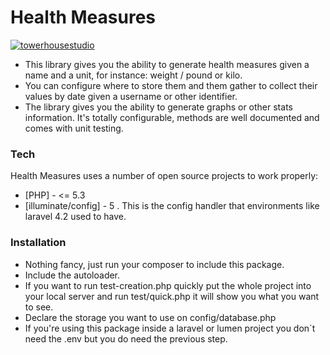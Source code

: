 # Health Measures

[![towerhousestudio](http://towerhousestudio.com/wp-content/uploads/2016/04/nuevo-logo-towerhouse2-1s-300x296.png)](http://towerhousestudio.com)

- This library gives you the ability to generate health measures given a name and a unit, for instance: weight / pound or kilo. 
- You can configure where to store them and them gather to collect their values by date given a username or other identifier. 
- The library gives you the ability to generate graphs or other stats information. It's totally configurable, methods are well documented and comes with unit testing.

### Tech

Health Measures uses a number of open source projects to work properly:

* [PHP] - <= 5.3
* [illuminate/config] - 5 . This is the config handler that environments like laravel 4.2 used to have.

### Installation

- Nothing fancy, just run your composer to include this package.
- Include the autoloader. 
- If you want to run test-creation.php quickly put the whole project into your local server and run 
test/quick.php it will show you what you want to see.
- Declare the storage you want to use on config/database.php
- If you're using this package inside a laravel or lumen project you don´t need the .env but you do need the previous step.
